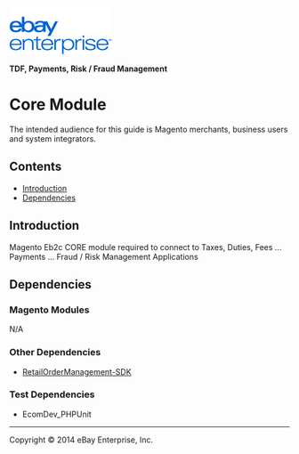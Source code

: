 ![ebay logo](/docs/static/logo-vert.png)

**TDF, Payments, Risk / Fraud Management**
# Core Module

The intended audience for this guide is Magento merchants, business users and system integrators.

## Contents

- [Introduction](#introduction)
- [Dependencies](#dependencies)

## Introduction

Magento Eb2c CORE module required to connect to Taxes, Duties, Fees ... Payments ... Fraud / Risk Management Applications

## Dependencies

### Magento Modules

N/A

### Other Dependencies

- [RetailOrderManagement-SDK](https://github.com/eBayEnterprise/RetailOrderManagement-SDK)

### Test Dependencies

- EcomDev_PHPUnit

- - -
Copyright © 2014 eBay Enterprise, Inc.
